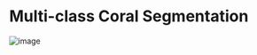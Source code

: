# Multi-class Coral Segmentation

![image](https://github.com/Fyzie/MultiClass-Coral-Segmentation/assets/76240694/f5ebaace-14d3-46b5-9946-3147cef9781d)
